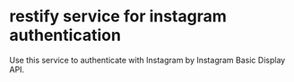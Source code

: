 # restify service for instagram authentication

Use this service to authenticate with Instagram by Instagram Basic Display API.